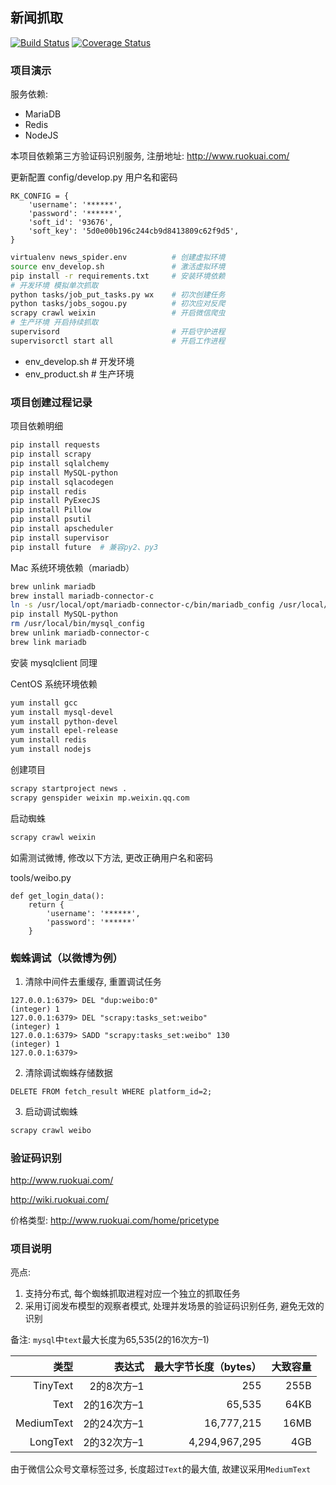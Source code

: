 ## 新闻抓取

[![Build Status](https://travis-ci.org/zhanghe06/news_spider.svg?branch=master)](https://travis-ci.org/zhanghe06/news_spider)
[![Coverage Status](https://coveralls.io/repos/github/zhanghe06/news_spider/badge.svg?branch=master)](https://coveralls.io/github/zhanghe06/news_spider?branch=master)

### 项目演示

服务依赖:
- MariaDB
- Redis
- NodeJS

本项目依赖第三方验证码识别服务, 注册地址: http://www.ruokuai.com/

更新配置 config/develop.py 用户名和密码
```
RK_CONFIG = {
    'username': '******',
    'password': '******',
    'soft_id': '93676',
    'soft_key': '5d0e00b196c244cb9d8413809c62f9d5',
}
```

```bash
virtualenv news_spider.env          # 创建虚拟环境
source env_develop.sh               # 激活虚拟环境
pip install -r requirements.txt     # 安装环境依赖
# 开发环境 模拟单次抓取
python tasks/job_put_tasks.py wx    # 初次创建任务
python tasks/jobs_sogou.py          # 初次应对反爬
scrapy crawl weixin                 # 开启微信爬虫
# 生产环境 开启持续抓取
supervisord                         # 开启守护进程
supervisorctl start all             # 开启工作进程
```

- env_develop.sh   # 开发环境
- env_product.sh   # 生产环境

### 项目创建过程记录

项目依赖明细
```bash
pip install requests
pip install scrapy
pip install sqlalchemy
pip install MySQL-python
pip install sqlacodegen
pip install redis
pip install PyExecJS
pip install Pillow
pip install psutil
pip install apscheduler
pip install supervisor
pip install future  # 兼容py2、py3
```

Mac 系统环境依赖（mariadb）
```bash
brew unlink mariadb
brew install mariadb-connector-c
ln -s /usr/local/opt/mariadb-connector-c/bin/mariadb_config /usr/local/bin/mysql_config
pip install MySQL-python
rm /usr/local/bin/mysql_config
brew unlink mariadb-connector-c
brew link mariadb
```
安装 mysqlclient 同理

CentOS 系统环境依赖
```bash
yum install gcc
yum install mysql-devel
yum install python-devel
yum install epel-release
yum install redis
yum install nodejs
```


创建项目
```bash
scrapy startproject news .
scrapy genspider weixin mp.weixin.qq.com
```

启动蜘蛛
```bash
scrapy crawl weixin
```

如需测试微博, 修改以下方法, 更改正确用户名和密码

tools/weibo.py
```
def get_login_data():
    return {
        'username': '******',
        'password': '******'
    }
```

### 蜘蛛调试（以微博为例）
1. 清除中间件去重缓存, 重置调试任务
```
127.0.0.1:6379> DEL "dup:weibo:0"
(integer) 1
127.0.0.1:6379> DEL "scrapy:tasks_set:weibo"
(integer) 1
127.0.0.1:6379> SADD "scrapy:tasks_set:weibo" 130
(integer) 1
127.0.0.1:6379>
```
2. 清除调试蜘蛛存储数据
```mysql
DELETE FROM fetch_result WHERE platform_id=2;
```
3. 启动调试蜘蛛
```bash
scrapy crawl weibo
```


### 验证码识别

http://www.ruokuai.com/

http://wiki.ruokuai.com/

价格类型:
http://www.ruokuai.com/home/pricetype


### 项目说明

亮点:

1. 支持分布式, 每个蜘蛛抓取进程对应一个独立的抓取任务
2. 采用订阅发布模型的观察者模式, 处理并发场景的验证码识别任务, 避免无效的识别

备注: `mysql`中`text`最大长度为65,535(2的16次方–1)

类型 | 表达式 | 最大字节长度（bytes） | 大致容量
---: | ---: | ---: | ---:
TinyText | 2的8次方–1 | 255 | 255B
Text | 2的16次方–1 | 65,535 | 64KB
MediumText | 2的24次方–1 | 16,777,215 | 16MB
LongText | 2的32次方–1 | 4,294,967,295 | 4GB

由于微信公众号文章标签过多, 长度超过`Text`的最大值, 故建议采用`MediumText`

